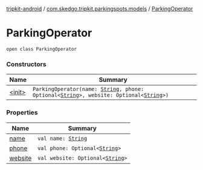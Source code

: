 [tripkit-android](../../index.md) / [com.skedgo.tripkit.parkingspots.models](../index.md) / [ParkingOperator](./index.md)

# ParkingOperator

`open class ParkingOperator`

### Constructors

| Name | Summary |
|---|---|
| [&lt;init&gt;](-init-.md) | `ParkingOperator(name: `[`String`](https://kotlinlang.org/api/latest/jvm/stdlib/kotlin/-string/index.html)`, phone: Optional<`[`String`](https://kotlinlang.org/api/latest/jvm/stdlib/kotlin/-string/index.html)`>, website: Optional<`[`String`](https://kotlinlang.org/api/latest/jvm/stdlib/kotlin/-string/index.html)`>)` |

### Properties

| Name | Summary |
|---|---|
| [name](name.md) | `val name: `[`String`](https://kotlinlang.org/api/latest/jvm/stdlib/kotlin/-string/index.html) |
| [phone](phone.md) | `val phone: Optional<`[`String`](https://kotlinlang.org/api/latest/jvm/stdlib/kotlin/-string/index.html)`>` |
| [website](website.md) | `val website: Optional<`[`String`](https://kotlinlang.org/api/latest/jvm/stdlib/kotlin/-string/index.html)`>` |
